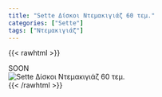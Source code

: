 ```yaml
---
title: "Sette Δίσκοι Ντεμακιγιάζ 60 τεμ."
categories: ["Sette"]
tags: ["Ντεμακιγιάζ"]
---
```

{{< rawhtml >}}

<div class="sload411"><div class="product">SOON<br><div class="pimg"><img alt="Sette Δίσκοι Ντεμακιγιάζ 60 τεμ." title="Sette Δίσκοι Ντεμακιγιάζ 60 τεμ." src="/media/images/sette-diskoi-ntemakigiaz-60-tem.jpg"></div></div></div>
{{< /rawhtml >}}


